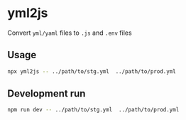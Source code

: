 # yml2js

Convert `yml/yaml` files to `.js` and `.env` files

## Usage
```bash
npx yml2js -- ../path/to/stg.yml  ../path/to/prod.yml
```


## Development run
```bash
npm run dev -- ../path/to/stg.yml  ../path/to/prod.yml
```